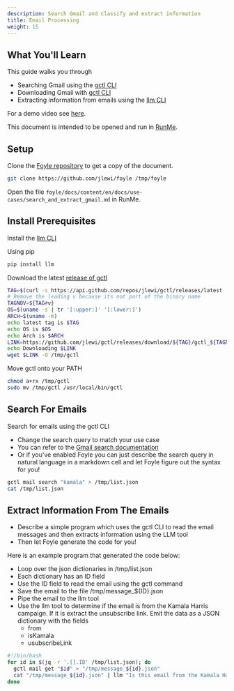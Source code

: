 ```yaml
---
description: Search Gmail and classify and extract information
title: Email Processing
weight: 15
---
```


## What You'll Learn

This guide walks you through

* Searching Gmail using the [gctl CLI](https://github.com/jlewi/gctl)
* Downloading Gmail with [gctl CLI](https://github.com/jlewi/gctl)
* Extracting information from emails using the [llm CLI](https://github.com/simonw/llm)

For a demo video see [here](https://x.com/jeremylewi/status/1830662143374696738).

This document is intended to be opened and run in [RunMe](https://runme.dev/).

## Setup

Clone the [Foyle repository](https://github.com/jlewi/foyle) to get a copy of the document.

```sh
git clone https://github.com/jlewi/foyle /tmp/foyle
```

Open the file `foyle/docs/content/en/docs/use-cases/search_and_extract_gmail.md` in RunMe.

## Install Prerequisites

Install the [llm CLI](https://github.com/simonw/llm)

Using pip

```sh
pip install llm
```

Download the latest [release of gctl](https://github.com/jlewi/gctl/releases/latest)

```sh
TAG=$(curl -s https://api.github.com/repos/jlewi/gctl/releases/latest | jq -r '.tag_name')
# Remove the leading v because its not part of the binary name
TAGNOV=${TAG#v}
OS=$(uname -s | tr '[:upper:]' '[:lower:]')
ARCH=$(uname -m)
echo latest tag is $TAG
echo OS is $OS
echo Arch is $ARCH
LINK=https://github.com/jlewi/gctl/releases/download/${TAG}/gctl_${TAGNOV}_${OS}_${ARCH}
echo Downloading $LINK
wget $LINK -O /tmp/gctl
```

Move gctl onto your PATH

```bash
chmod a+rx /tmp/gctl
sudo mv /tmp/gctl /usr/local/bin/gctl
```

## Search For Emails

Search for emails using the gctl CLI

* Change the search query to match your use case
* You can refer to the [Gmail search documentation](https://developers.google.com/gmail/api/guides/filtering)
* Or if you've enabled Foyle you can just describe the search query in natural language in a markdown cell and let Foyle figure out
   the syntax for you!

```bash
gctl mail search "kamala" > /tmp/list.json
cat /tmp/list.json
```

## Extract Information From The Emails

* Describe a simple program which uses the gctl CLI to read the email messages and then extracts information using the LLM tool
* Then let Foyle generate the code for you!

Here is an example program that generated the code below:

* Loop over the json dictionaries in /tmp/list.json
* Each dictionary has an ID field
* Use the ID field to read the email using the gctl command
* Save the email to the file /tmp/message_${ID}.json
* Pipe the email to the llm tool
* Use the llm tool to determine if the email is from the Kamala Harris campaign. If it is extract the unsubscribe link. Emit the data as a JSON dictionary with the fields
   * from
   * isKamala
   * usubscribeLink

```bash
#!/bin/bash
for id in $(jq -r '.[].ID' /tmp/list.json); do
  gctl mail get "$id" > "/tmp/message_${id}.json"
  cat "/tmp/message_${id}.json" | llm "Is this email from the Kamala Harris campaign? If yes, extract the unsubscribe link. Output a JSON with fields: from, isKamala (true/false), unsubscribeLink (or null if not found)" 
done
```